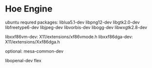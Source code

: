 Hoe Engine
==========

ubuntu requred packages:
liblua5.1-dev libpng12-dev libgtk2.0-dev libfreetype6-dev libjpeg-dev libvorbis-dev libogg-dev libwxgtk2.8-dev

libxxf86vm-dev: X11/extensions/xf86vmode.h 
libxxf86dga-dev: X11/extensions/Xxf86dga.h 

optional:
mesa-common-dev


libopenal-dev
flex
